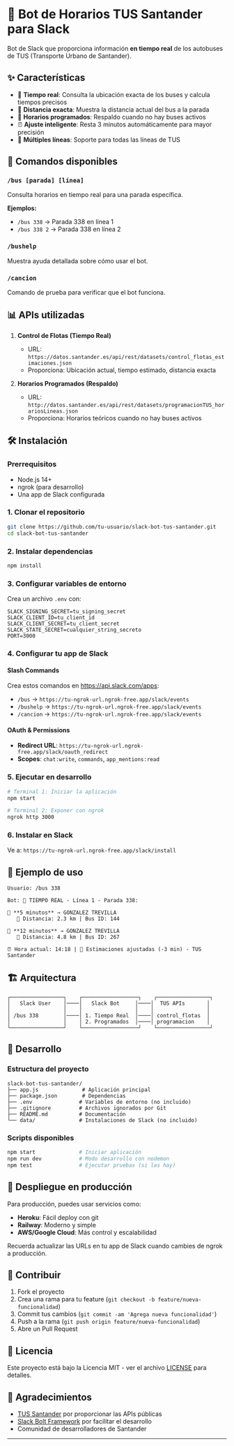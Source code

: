 # 🚌 Bot de Horarios TUS Santander para Slack

Bot de Slack que proporciona información **en tiempo real** de los autobuses de TUS (Transporte Urbano de Santander).

## ✨ Características

- 🔴 **Tiempo real**: Consulta la ubicación exacta de los buses y calcula tiempos precisos
- 📍 **Distancia exacta**: Muestra la distancia actual del bus a la parada
- 📅 **Horarios programados**: Respaldo cuando no hay buses activos
- ⏰ **Ajuste inteligente**: Resta 3 minutos automáticamente para mayor precisión
- 🎯 **Múltiples líneas**: Soporte para todas las líneas de TUS

## 🚀 Comandos disponibles

### `/bus [parada] [línea]`
Consulta horarios en tiempo real para una parada específica.

**Ejemplos:**
- `/bus 338` → Parada 338 en línea 1
- `/bus 338 2` → Parada 338 en línea 2

### `/bushelp`
Muestra ayuda detallada sobre cómo usar el bot.

### `/cancion`
Comando de prueba para verificar que el bot funciona.

## 📊 APIs utilizadas

1. **Control de Flotas (Tiempo Real)**
   - URL: `https://datos.santander.es/api/rest/datasets/control_flotas_estimaciones.json`
   - Proporciona: Ubicación actual, tiempo estimado, distancia exacta

2. **Horarios Programados (Respaldo)**
   - URL: `http://datos.santander.es/api/rest/datasets/programacionTUS_horariosLineas.json`
   - Proporciona: Horarios teóricos cuando no hay buses activos

## 🛠️ Instalación

### Prerrequisitos
- Node.js 14+
- ngrok (para desarrollo)
- Una app de Slack configurada

### 1. Clonar el repositorio
```bash
git clone https://github.com/tu-usuario/slack-bot-tus-santander.git
cd slack-bot-tus-santander
```

### 2. Instalar dependencias
```bash
npm install
```

### 3. Configurar variables de entorno
Crea un archivo `.env` con:

```env
SLACK_SIGNING_SECRET=tu_signing_secret
SLACK_CLIENT_ID=tu_client_id
SLACK_CLIENT_SECRET=tu_client_secret
SLACK_STATE_SECRET=cualquier_string_secreto
PORT=3000
```

### 4. Configurar tu app de Slack

#### Slash Commands
Crea estos comandos en https://api.slack.com/apps:

- `/bus` → `https://tu-ngrok-url.ngrok-free.app/slack/events`
- `/bushelp` → `https://tu-ngrok-url.ngrok-free.app/slack/events`
- `/cancion` → `https://tu-ngrok-url.ngrok-free.app/slack/events`

#### OAuth & Permissions
- **Redirect URL**: `https://tu-ngrok-url.ngrok-free.app/slack/oauth_redirect`
- **Scopes**: `chat:write`, `commands`, `app_mentions:read`

### 5. Ejecutar en desarrollo

```bash
# Terminal 1: Iniciar la aplicación
npm start

# Terminal 2: Exponer con ngrok
ngrok http 3000
```

### 6. Instalar en Slack
Ve a: `https://tu-ngrok-url.ngrok-free.app/slack/install`

## 📱 Ejemplo de uso

```
Usuario: /bus 338

Bot: 🚌 TIEMPO REAL - Línea 1 - Parada 338:

🚌 **5 minutos** → GONZALEZ TREVILLA
   📍 Distancia: 2.3 km | Bus ID: 144

🚌 **12 minutos** → GONZALEZ TREVILLA
   📍 Distancia: 4.8 km | Bus ID: 267

⏰ Hora actual: 14:18 | 🔴 Estimaciones ajustadas (-3 min) - TUS Santander
```

## 🏗️ Arquitectura

```
┌─────────────────┐    ┌──────────────────┐    ┌─────────────────┐
│   Slack User    │────│   Slack Bot     │────│  TUS APIs       │
│                 │    │                 │    │                 │
│ /bus 338        │────│ 1. Tiempo Real  │────│ control_flotas  │
│                 │    │ 2. Programados  │────│ programacion    │
└─────────────────┘    └──────────────────┘    └─────────────────┘
```

## 🔧 Desarrollo

### Estructura del proyecto
```
slack-bot-tus-santander/
├── app.js              # Aplicación principal
├── package.json        # Dependencias
├── .env               # Variables de entorno (no incluido)
├── .gitignore         # Archivos ignorados por Git
├── README.md          # Documentación
└── data/              # Instalaciones de Slack (no incluido)
```

### Scripts disponibles
```bash
npm start              # Iniciar aplicación
npm run dev            # Modo desarrollo con nodemon
npm test               # Ejecutar pruebas (si las hay)
```

## 🚀 Despliegue en producción

Para producción, puedes usar servicios como:
- **Heroku**: Fácil deploy con git
- **Railway**: Moderno y simple
- **AWS/Google Cloud**: Más control y escalabilidad

Recuerda actualizar las URLs en tu app de Slack cuando cambies de ngrok a producción.

## 🤝 Contribuir

1. Fork el proyecto
2. Crea una rama para tu feature (`git checkout -b feature/nueva-funcionalidad`)
3. Commit tus cambios (`git commit -am 'Agrega nueva funcionalidad'`)
4. Push a la rama (`git push origin feature/nueva-funcionalidad`)
5. Abre un Pull Request

## 📄 Licencia

Este proyecto está bajo la Licencia MIT - ver el archivo [LICENSE](LICENSE) para detalles.

## 🙏 Agradecimientos

- [TUS Santander](https://datos.santander.es/) por proporcionar las APIs públicas
- [Slack Bolt Framework](https://slack.dev/bolt-js/) por facilitar el desarrollo
- Comunidad de desarrolladores de Santander

---
